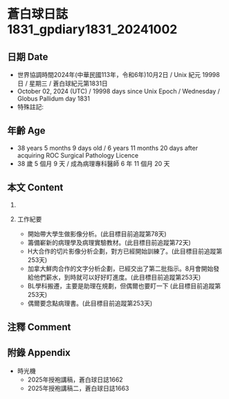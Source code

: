 [_metadata_:encoding]: - "utf-8"
[_metadata_:language]: - "zh-Hant-TW"
[_metadata_:fileformat]: - "markdown"
[_metadata_:MIME_type]: - "text/plain"
[_metadata_:markdown_version]: - "commonmark version 0.30"
[_metadata_:markdown_spec]: - "https://spec.commonmark.org/0.30/"

# 蒼白球日誌1831_gpdiary1831_20241002 #

## 日期 Date ##

* 世界協調時間2024年(中華民國113年，令和6年)10月2日 / Unix 紀元 19998 日 / 星期三 / 蒼白球紀元第1831日
* October 02, 2024 (UTC) / 19998 days since Unix Epoch / Wednesday / Globus Pallidum day 1831
* 特殊註記:

## 年齡 Age ##

* 38 years 5 months 9 days old / 6 years 11 months 20 days after acquiring ROC Surgical Pathology Licence
* 38 歲 5 個月 9 天 / 成為病理專科醫師 6 年 11 個月 20 天

## 本文 Content ##

1. 

2. 工作紀要

    - 開始帶大學生做影像分析。(此目標目前追蹤第78天)
    - 籌備嶄新的病理學及病理實驗教材。(此目標目前追蹤第72天)
    - H大合作的切片影像分析企劃，對方已經開始訓練了。(此目標目前追蹤第253天)
    - 加拿大鮮肉合作的文字分析企劃，已經交出了第二批指示。8月會開始發給他們薪水，到時就可以好好盯進度。(此目標目前追蹤第253天)
    - BL學科搬遷，主要是助理在規劃，但偶爾也要盯一下 (此目標目前追蹤第253天)
    - 偶爾要念點病理書。(此目標目前追蹤第253天)

## 注釋 Comment ##


## 附錄 Appendix ##

* 時光機
    - 2025年授袍講稿，蒼白球日誌1662
    - 2025年授袍講稿二，蒼白球日誌1663
